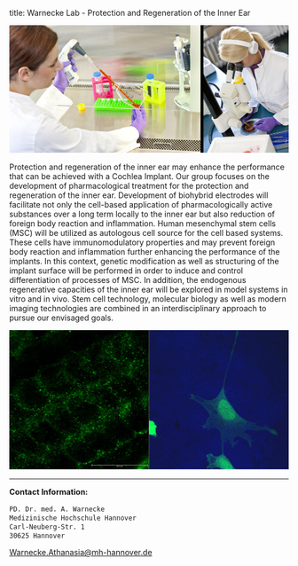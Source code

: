 title: Warnecke Lab - Protection and Regeneration of the Inner Ear

![Labor](warnecke/Leo.jpg)

Protection and regeneration of the inner ear may enhance the performance that can be achieved with a Cochlea Implant. Our group focuses on the development of pharmacological treatment for the protection and regeneration of the inner ear. Development of biohybrid electrodes will facilitate not only the cell-based application of pharmacologically active substances over a long term locally to the inner ear but also reduction of foreign body reaction and inflammation. Human mesenchymal stem cells (MSC) will be utilized as autologous cell source for the cell based systems. These cells have immunomodulatory properties and may prevent foreign body reaction and inflammation further enhancing the performance of the implants. In this context, genetic modification as well as structuring of the implant surface will be performed in order to induce and control differentiation of processes of MSC. In addition, the endogenous regenerative capacities of the inner ear will be explored in model systems in vitro and in vivo. Stem cell technology, molecular biology as well as modern imaging technologies are combined in an interdisciplinary approach to pursue our envisaged goals.


![Figure_1](warnecke/zusammen.jpg) 
***

**Contact Information:**

    PD. Dr. med. A. Warnecke
    Medizinische Hochschule Hannover
    Carl-Neuberg-Str. 1
    30625 Hannover
<Warnecke.Athanasia@mh-hannover.de> 
